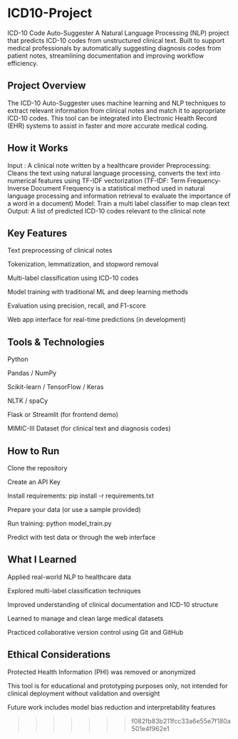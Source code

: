 

# ICD10-Project
 ICD-10 Code Auto-Suggester
A Natural Language Processing (NLP) project that predicts ICD-10 codes from unstructured clinical text. Built to support medical professionals by automatically suggesting diagnosis codes from patient notes, streamlining documentation and improving workflow efficiency.


 ## Project Overview
The ICD-10 Auto-Suggester uses machine learning and NLP techniques to extract relevant information from clinical notes and match it to appropriate ICD-10 codes. This tool can be integrated into Electronic Health Record (EHR) systems to assist in faster and more accurate medical coding.

## How it Works
Input : A clinical note written by a healthcare provider
Preprocessing: Cleans the text using natural language processing, converts the text into numerical features using TF-IDF vectorization (TF-IDF: Term Frequency-Inverse Document Frequency is a statistical method used in natural language processing and information retrieval to evaluate the importance of a word in a document)
Model: Train a multi label classifier to map clean text
Output: A list of predicted ICD-10 codes relevant to the clinical note

 ## Key Features
Text preprocessing of clinical notes

Tokenization, lemmatization, and stopword removal

Multi-label classification using ICD-10 codes

Model training with traditional ML and deep learning methods

Evaluation using precision, recall, and F1-score

Web app interface for real-time predictions (in development)

 ## Tools & Technologies
Python

Pandas / NumPy

Scikit-learn / TensorFlow / Keras

NLTK / spaCy

Flask or Streamlit (for frontend demo)

MIMIC-III Dataset (for clinical text and diagnosis codes)


## How to Run
Clone the repository

Create an API Key

Install requirements: pip install -r requirements.txt

Prepare your data (or use a sample provided)

Run training: python model_train.py

Predict with test data or through the web interface

## What I Learned
Applied real-world NLP to healthcare data

Explored multi-label classification techniques

Improved understanding of clinical documentation and ICD-10 structure

Learned to manage and clean large medical datasets

Practiced collaborative version control using Git and GitHub

## Ethical Considerations
Protected Health Information (PHI) was removed or anonymized

This tool is for educational and prototyping purposes only, not intended for clinical deployment without validation and oversight

Future work includes model bias reduction and interpretability features

>>>>>>> f082fb83b211fcc33a6e55e7f180a501e4f962e1
